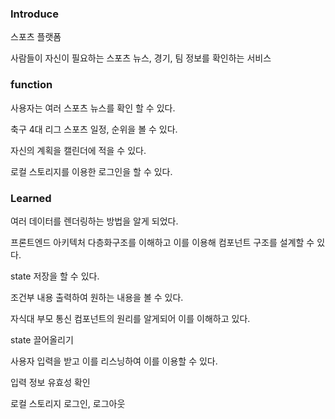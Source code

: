 ### Introduce

스포츠 플랫폼

사람들이 자신이 필요하는 스포츠 뉴스, 경기, 팀 정보를 확인하는 서비스

### function

사용자는 여러 스포츠 뉴스를 확인 할 수 있다.

축구 4대 리그 스포츠 일정, 순위을 볼 수 있다.

자신의 계획을 캘린더에 적을 수 있다.

로컬 스토리지를 이용한 로그인을 할 수 있다.

### Learned

여러 데이터를 렌더링하는 방법을 알게 되었다.

프론트엔드 아키텍처 다층화구조를 이해하고 이를 이용해 컴포넌트 구조를 설계할 수 있다.

state 저장을 할 수 있다.

조건부 내용 출력하여 원하는 내용을 볼 수 있다.

자식대 부모 통신 컴포넌트의 원리를 알게되어 이를 이해하고 있다.

state 끌어올리기

사용자 입력을 받고 이를 리스닝하여 이를 이용할 수 있다.

입력 정보 유효성 확인

로컬 스토리지 로그인, 로그아웃